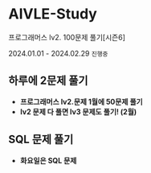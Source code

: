 # AIVLE-Study

프로그래머스 lv2. 100문제 풀기[시즌6]

2024.01.01 - 2024.02.29 `진행중`

## 하루에 2문제 풀기

- **프로그래머스 lv2.문제 1월에 50문제 풀기**
- **lv2 문제 다 풀면 lv3 문제도 풀기! (2월)**


## SQL 문제 풀기
- **화요일은 SQL 문제**

